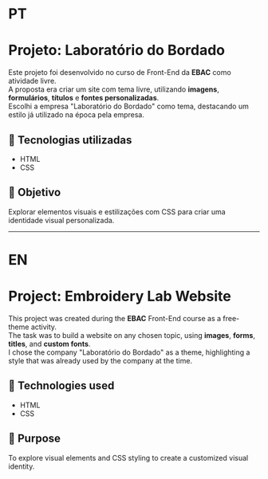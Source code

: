 # PT
# Projeto: Laboratório do Bordado

Este projeto foi desenvolvido no curso de Front-End da **EBAC** como atividade livre.  
A proposta era criar um site com tema livre, utilizando **imagens**, **formulários**, **títulos** e **fontes personalizadas**.  
Escolhi a empresa "Laboratório do Bordado" como tema, destacando um estilo já utilizado na época pela empresa.

## 🔧 Tecnologias utilizadas

- HTML
- CSS

## 🎯 Objetivo

Explorar elementos visuais e estilizações com CSS para criar uma identidade visual personalizada.

---

# EN
# Project: Embroidery Lab Website

This project was created during the **EBAC** Front-End course as a free-theme activity.  
The task was to build a website on any chosen topic, using **images**, **forms**, **titles**, and **custom fonts**.  
I chose the company "Laboratório do Bordado" as a theme, highlighting a style that was already used by the company at the time.

## 🔧 Technologies used

- HTML  
- CSS

## 🎯 Purpose

To explore visual elements and CSS styling to create a customized visual identity.
